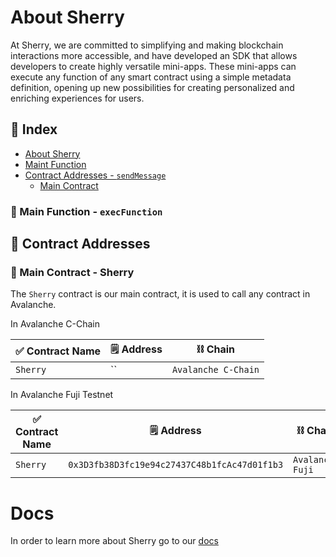 # About Sherry 

At Sherry, we are committed to simplifying and making blockchain interactions more accessible, and have developed an SDK that allows developers to create highly versatile mini-apps. These mini-apps can execute any function of any smart contract using a simple metadata definition, opening up new possibilities for creating personalized and enriching experiences for users.

## 📑 Index
- [About Sherry](#about-sherry)
- [Maint Function](#-main-function---execfunction)
- [Contract Addresses - `sendMessage`](#-contract-addresses)
  - [Main Contract](#-main-contract---sherry)


### 🔧 Main Function - `execFunction`


## 📜 Contract Addresses


### 📡 Main Contract - Sherry

The `Sherry` contract is our main contract, it is used to call any contract in Avalanche.

In Avalanche C-Chain

| ✅ Contract Name | :spiral_notepad: Address  | :chains: Chain  |
|---------------|----------------------------------------------|--------|
| `Sherry`     | ``   | `Avalanche C-Chain`    |

In Avalanche Fuji Testnet

| ✅ Contract Name | :spiral_notepad: Address  | :chains: Chain  |
|---------------|----------------------------------------------|--------|
| `Sherry`     | `0x3D3fb38D3fc19e94c27437C48b1fcAc47d01f1b3`   | `Avalanche Fuji`    |

# Docs

In order to learn more about Sherry go to our [docs](https://docs.sherry.social)


